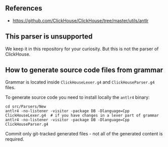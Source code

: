 ## References
- https://github.com/ClickHouse/ClickHouse/tree/master/utils/antlr

## This parser is unsupported

We keep it in this repository for your curiosity. But this is not the parser of ClickHouse.

## How to generate source code files from grammar

Grammar is located inside `ClickHouseLexer.g4` and `ClickHouseParser.g4` files.

To generate source code you need to install locally the `antlr4` binary:
```
cd src/Parsers/New
antlr4 -no-listener -visitor -package DB -Dlanguage=Cpp ClickHouseLexer.g4  # if you have changes in a lexer part of grammar
antlr4 -no-listener -visitor -package DB -Dlanguage=Cpp ClickHouseParser.g4
```

Commit only git-tracked generated files - not all of the generated content is required.
